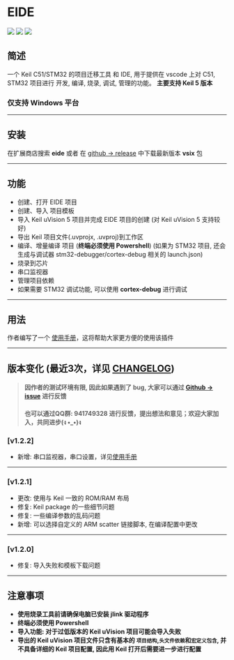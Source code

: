 # EIDE

[![](https://vsmarketplacebadge.apphb.com/version/cl.eide.svg)](https://marketplace.visualstudio.com/items?itemName=CL.eide)      [![](https://vsmarketplacebadge.apphb.com/installs/cl.eide.svg)](https://marketplace.visualstudio.com/items?itemName=CL.eide)     [![](https://vsmarketplacebadge.apphb.com/rating/cl.eide.svg)](https://marketplace.visualstudio.com/items?itemName=CL.eide)

## 简述

一个 Keil C51/STM32 的项目迁移工具 和 IDE, 用于提供在 vscode 上对 C51, STM32 项目进行 开发, 编译, 烧录, 调试, 管理的功能。
**主要支持 Keil 5 版本**  
### **仅支持 Windows 平台**

***

## 安装

在扩展商店搜索 **eide** 或者 在 [github -> release](https://github.com/github0null/eide/releases) 中下载最新版本 **vsix** 包

***

## 功能

* 创建、打开 EIDE 项目
* 创建、导入 项目模板
* 导入 Keil uVision 5 项目并完成 EIDE 项目的创建 (对 Keil uVision 5 支持较好)
* 导出 Keil 项目文件(.uvprojx, .uvproj)到工作区
* 编译、增量编译 项目 (**终端必须使用 Powershell**) (如果为 STM32 项目, 还会生成与调试器 stm32-debugger/cortex-debug 相关的 launch.json)
* 烧录到芯片
* 串口监视器
* 管理项目依赖
* 如果需要 STM32 调试功能, 可以使用 **cortex-debug** 进行调试

***

## 用法

作者编写了一个 [使用手册](https://blog.csdn.net/qq_40833810/category_9688932.html)，这将帮助大家更方便的使用该插件

***

## 版本变化 (最近3次，详见 [CHANGELOG](./CHANGELOG.md))

> #### 因作者的测试环境有限, 因此如果遇到了 bug, 大家可以通过 [Github -> issue](https://github.com/github0null/eide/issues) 进行反馈
> #### 也可以通过QQ群: **941749328** 进行反馈，提出想法和意见；欢迎大家加入，共同进步(ง •_•)ง

### [v1.2.2]
- 新增: 串口监视器，串口设置，详见[使用手册](https://blog.csdn.net/qq_40833810/category_9688932.html)

***
### [v1.2.1]
- 更改: 使用与 Keil 一致的 ROM/RAM 布局
- 修复: Keil package 的一些细节问题
- 修复: 一些编译参数的乱码问题
- 新增: 可以选择自定义的 ARM scatter 链接脚本, 在编译配置中更改

***
### [v1.2.0]
- 修复: 导入失败和模板下载问题

***

## 注意事项
  + **使用烧录工具前请确保电脑已安装 jlink 驱动程序**
  + **终端必须使用 Powershell**
  + **导入功能: 对于过低版本的 Keil uVision 项目可能会导入失败**
  + **导出的 Keil uVision 项目文件只含有基本的 `项目结构`,`头文件依赖`和`宏定义包含`, 并不具备详细的 Keil 项目配置, 因此用 Keil 打开后需要进一步进行配置**
